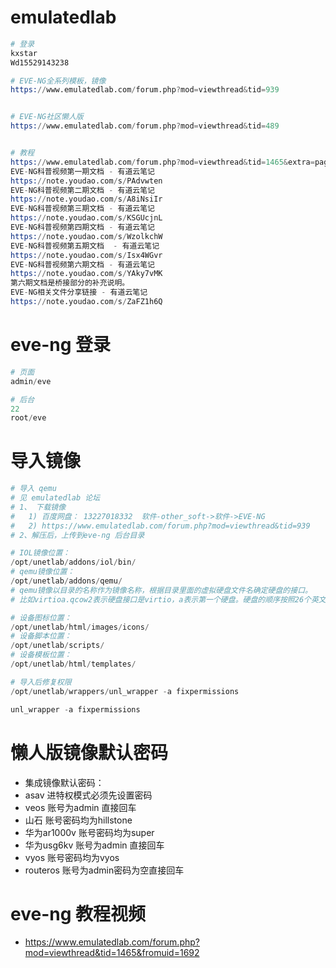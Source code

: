 

# emulatedlab
```s
# 登录
kxstar
Wd15529143238

# EVE-NG全系列模板，镜像
https://www.emulatedlab.com/forum.php?mod=viewthread&tid=939


# EVE-NG社区懒人版
https://www.emulatedlab.com/forum.php?mod=viewthread&tid=489


# 教程
https://www.emulatedlab.com/forum.php?mod=viewthread&tid=1465&extra=page%3D1
EVE-NG科普视频第一期文档 - 有道云笔记
https://note.youdao.com/s/PAdvwten
EVE-NG科普视频第二期文档 - 有道云笔记
https://note.youdao.com/s/A8iNsiIr
EVE-NG科普视频第三期文档 - 有道云笔记
https://note.youdao.com/s/KSGUcjnL
EVE-NG科普视频第四期文档 - 有道云笔记
https://note.youdao.com/s/WzolkchW
EVE-NG科普视频第五期文档  - 有道云笔记
https://note.youdao.com/s/Isx4WGvr
EVE-NG科普视频第六期文档 - 有道云笔记
https://note.youdao.com/s/YAky7vMK
第六期文档是桥接部分的补充说明。
EVE-NG相关文件分享链接 - 有道云笔记
https://note.youdao.com/s/ZaFZ1h6Q
```

# eve-ng 登录
```s
# 页面
admin/eve

# 后台
22
root/eve
```

# 导入镜像
```s
# 导入 qemu
# 见 emulatedlab 论坛
# 1、 下载镜像 
#   1) 百度网盘： 13227018332  软件-other_soft->软件->EVE-NG
#   2) https://www.emulatedlab.com/forum.php?mod=viewthread&tid=939
# 2、解压后，上传到eve-ng 后台目录

# IOL镜像位置：
/opt/unetlab/addons/iol/bin/
# qemu镜像位置：
/opt/unetlab/addons/qemu/
# qemu镜像以目录的名称作为镜像名称，根据目录里面的虚拟硬盘文件名确定硬盘的接口。
# 比如virtioa.qcow2表示硬盘接口是virtio，a表示第一个硬盘。硬盘的顺序按照26个英文字母来排序。

# 设备图标位置：
/opt/unetlab/html/images/icons/
# 设备脚本位置：
/opt/unetlab/scripts/
# 设备模板位置：
/opt/unetlab/html/templates/

# 导入后修复权限
/opt/unetlab/wrappers/unl_wrapper -a fixpermissions

unl_wrapper -a fixpermissions
```

# 懒人版镜像默认密码
- 集成镜像默认密码：
- asav 进特权模式必须先设置密码
- veos 账号为admin 直接回车
- 山石 账号密码均为hillstone
- 华为ar1000v 账号密码均为super
- 华为usg6kv  账号为admin 直接回车
- vyos  账号密码均为vyos
- routeros 账号为admin密码为空直接回车

# eve-ng 教程视频
- https://www.emulatedlab.com/forum.php?mod=viewthread&tid=1465&fromuid=1692


